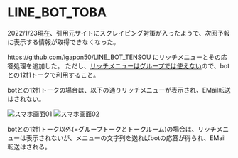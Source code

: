 # LINE_BOT_TOBA

2022/1/23現在、引用元サイトにスクレイピング対策が入ったようで、次回予報に表示する情報が取得できなくなった。

https://github.com/igapon50/LINE_BOT_TENSOU
にリッチメニューとその応答処理を追加した。
ただし、[リッチメニューはグループでは使えない](https://teratail.com/questions/271435)ので、botとの1対1トークで利用すること。

botとの1対1トークの場合は、以下の通りリッチメニューが表示され、EMail転送はされない。

![スマホ画面01](https://user-images.githubusercontent.com/14619288/122577026-49ad6a80-d08d-11eb-8169-a4c946a18ca7.jpg)
![スマホ画面02](https://user-images.githubusercontent.com/14619288/122577061-53cf6900-d08d-11eb-990d-541553c87d54.jpg)

botとの1対1トーク以外(=グループトークとトークルーム)の場合は、リッチメニューは表示されないが、メニューの文字列を送ればbotの応答が得られ、EMail転送はされる。
